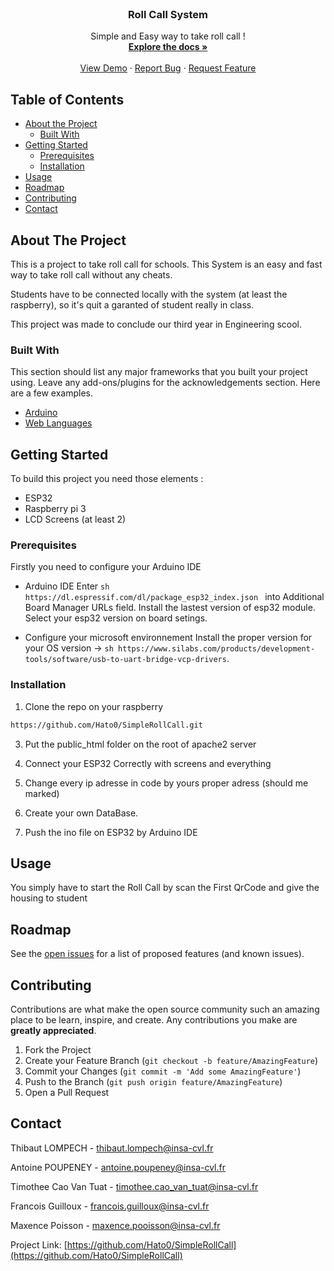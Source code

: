 <br />
<p align="center">
  <h3 align="center">Roll Call System</h3>

  <p align="center">
    Simple and Easy way to take roll call !
    <br />
    <a href="https://github.com/Hato0/SimpleRollCall"><strong>Explore the docs »</strong></a>
    <br />
    <br />
    <a href="https://github.com/Hato0/SimpleRollCall">View Demo</a>
    ·
    <a href="https://github.com/Hato0/SimpleRollCall/issues">Report Bug</a>
    ·
    <a href="https://github.com/Hato0/SimpleRollCall/issues">Request Feature</a>
  </p>
</p>



<!-- TABLE OF CONTENTS -->
## Table of Contents

* [About the Project](#about-the-project)
  * [Built With](#built-with)
* [Getting Started](#getting-started)
  * [Prerequisites](#prerequisites)
  * [Installation](#installation)
* [Usage](#usage)
* [Roadmap](#roadmap)
* [Contributing](#contributing)
* [Contact](#contact)


<!-- ABOUT THE PROJECT -->
## About The Project

This is a project to take roll call for schools. This System is an easy and fast way to take roll call without any cheats.

Students have to be connected locally with the system (at least the raspberry), so it's quit a garanted of student really in class.

This project was made to conclude our third year in Engineering scool.

### Built With
This section should list any major frameworks that you built your project using. Leave any add-ons/plugins for the acknowledgements section. Here are a few examples.
* [Arduino](https://www.arduino.cc)
* [Web Languages](https://www.w3schools.com)

## Getting Started

To build this project you need those elements : 
* ESP32
* Raspberry pi 3
* LCD Screens (at least 2)

### Prerequisites

Firstly you need to configure your Arduino IDE 
* Arduino IDE 
Enter ```sh https://dl.espressif.com/dl/package_esp32_index.json ``` into Additional Board Manager URLs field.
Install the lastest version of esp32 module.
Select your esp32 version on board setings.

* Configure your microsoft environnement 
Install the proper version for your OS version -> ```sh https://www.silabs.com/products/development-tools/software/usb-to-uart-bridge-vcp-drivers```.

### Installation

1. Clone the repo on your raspberry
```sh
https://github.com/Hato0/SimpleRollCall.git
```
3. Put the public_html folder on the root of apache2 server

4. Connect your ESP32 Correctly with screens and everything

5. Change every ip adresse in code by yours proper adress (should me marked)

6. Create your own DataBase.

7. Push the ino file on ESP32 by Arduino IDE


## Usage

You simply have to start the Roll Call by scan the First QrCode and give the housing to student


## Roadmap

See the [open issues](https://github.com/Hato0/SimpleRollCall/issues) for a list of proposed features (and known issues).


## Contributing

Contributions are what make the open source community such an amazing place to be learn, inspire, and create. Any contributions you make are **greatly appreciated**.

1. Fork the Project
2. Create your Feature Branch (`git checkout -b feature/AmazingFeature`)
3. Commit your Changes (`git commit -m 'Add some AmazingFeature'`)
4. Push to the Branch (`git push origin feature/AmazingFeature`)
5. Open a Pull Request


## Contact

Thibaut LOMPECH - thibaut.lompech@insa-cvl.fr

Antoine POUPENEY - antoine.poupeney@insa-cvl.fr

Timothee Cao Van Tuat - timothee.cao_van_tuat@insa-cvl.fr

Francois Guilloux - francois.guilloux@insa-cvl.fr

Maxence Poisson - maxence.pooisson@insa-cvl.fr

Project Link: [https://github.com/Hato0/SimpleRollCall](https://github.com/Hato0/SimpleRollCall)

